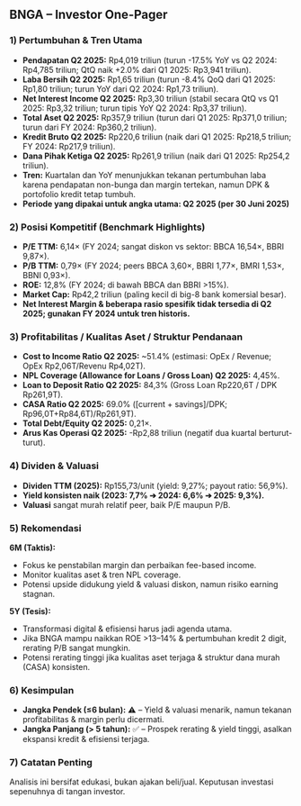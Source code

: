 ## BNGA – Investor One-Pager

### 1) Pertumbuhan & Tren Utama
- **Pendapatan Q2 2025:** Rp4,019 triliun (turun -17.5% YoY vs Q2 2024: Rp4,785 triliun; QtQ naik +2.0% dari Q1 2025: Rp3,941 triliun).
- **Laba Bersih Q2 2025:** Rp1,65 triliun (turun -8.4% QoQ dari Q1 2025: Rp1,80 triliun; turun YoY dari Q2 2024: Rp1,73 triliun).
- **Net Interest Income Q2 2025:** Rp3,30 triliun (stabil secara QtQ vs Q1 2025: Rp3,32 triliun; turun tipis YoY Q2 2024: Rp3,37 triliun).
- **Total Aset Q2 2025:** Rp357,9 triliun (turun dari Q1 2025: Rp371,0 triliun; turun dari FY 2024: Rp360,2 triliun).
- **Kredit Bruto Q2 2025:** Rp220,6 triliun (naik dari Q1 2025: Rp218,5 triliun; FY 2024: Rp217,9 triliun).
- **Dana Pihak Ketiga Q2 2025:** Rp261,9 triliun (naik dari Q1 2025: Rp254,2 triliun).
- **Tren:** Kuartalan dan YoY menunjukkan tekanan pertumbuhan laba karena pendapatan non-bunga dan margin tertekan, namun DPK & portofolio kredit tetap tumbuh.
- **Periode yang dipakai untuk angka utama: Q2 2025 (per 30 Juni 2025)**

### 2) Posisi Kompetitif (Benchmark Highlights)
- **P/E TTM:** 6,14× (FY 2024; sangat diskon vs sektor: BBCA 16,54×, BBRI 9,87×).
- **P/B TTM:** 0,79× (FY 2024; peers BBCA 3,60×, BBRI 1,77×, BMRI 1,53×, BBNI 0,93×).
- **ROE:** 12,8% (FY 2024; di bawah BBCA dan BBRI >15%).
- **Market Cap:** Rp42,2 triliun (paling kecil di big-8 bank komersial besar).
- **Net Interest Margin & beberapa rasio spesifik tidak tersedia di Q2 2025; gunakan FY 2024 untuk tren historis.**

### 3) Profitabilitas / Kualitas Aset / Struktur Pendanaan
- **Cost to Income Ratio Q2 2025:** ~51.4% (estimasi: OpEx / Revenue; OpEx Rp2,06T/Revenu Rp4,02T).
- **NPL Coverage (Allowance for Loans / Gross Loan) Q2 2025:** 4,45%.
- **Loan to Deposit Ratio Q2 2025:** 84,3% (Gross Loan Rp220,6T / DPK Rp261,9T).
- **CASA Ratio Q2 2025:** 69.0% ([current + savings]/DPK; Rp96,0T+Rp84,6T)/Rp261,9T).
- **Total Debt/Equity Q2 2025:** 0,21×.
- **Arus Kas Operasi Q2 2025:** -Rp2,88 triliun (negatif dua kuartal berturut-turut).

### 4) Dividen & Valuasi
- **Dividen TTM (2025):** Rp155,73/unit (yield: 9,27%; payout ratio: 56,9%).
- **Yield konsisten naik (2023: 7,7% ➔ 2024: 6,6% ➔ 2025: 9,3%).**
- **Valuasi** sangat murah relatif peer, baik P/E maupun P/B.

### 5) Rekomendasi
**6M (Taktis):**
- Fokus ke penstabilan margin dan perbaikan fee-based income.
- Monitor kualitas aset & tren NPL coverage.
- Potensi upside didukung yield & valuasi diskon, namun risiko earning stagnan.

**5Y (Tesis):**
- Transformasi digital & efisiensi harus jadi agenda utama.
- Jika BNGA mampu naikkan ROE >13–14% & pertumbuhan kredit 2 digit, rerating P/B sangat mungkin.
- Potensi rerating tinggi jika kualitas aset terjaga & struktur dana murah (CASA) konsisten.

### 6) Kesimpulan
- **Jangka Pendek (≤6 bulan):** ⚠️ – Yield & valuasi menarik, namun tekanan profitabilitas & margin perlu dicermati.
- **Jangka Panjang (> 5 tahun):** ✅ – Prospek rerating & yield tinggi, asalkan ekspansi kredit & efisiensi terjaga.

### 7) Catatan Penting
Analisis ini bersifat edukasi, bukan ajakan beli/jual. Keputusan investasi sepenuhnya di tangan investor.